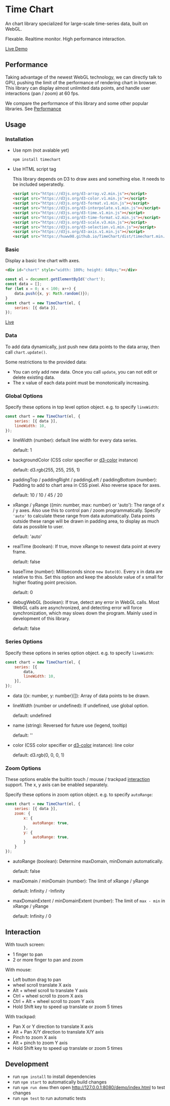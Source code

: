 # Time Chart

An chart library specialized for large-scale time-series data, built on WebGL.

Flexable. Realtime monitor. High performance interaction.

[Live Demo](https://huww98.github.io/TimeChart/demo/)

## Performance

Taking advantage of the newest WebGL technology, we can directly talk to GPU, pushing the limit of the performance of rendering chart in browser. This library can display almost unlimited data points, and handle user interactions (pan / zoom) at 60 fps.

We compare the performance of this library and some other popular libraries. See [Performance](https://huww98.github.io/TimeChart/docs/performance)

## Usage

### Installation

* Use npm (not avalable yet)

  ```shell
  npm install timechart
  ```

* Use HTML script tag

  This library depends on D3 to draw axes and something else. It needs to be included seperatedly.

  ```HTML
  <script src="https://d3js.org/d3-array.v2.min.js"></script>
  <script src="https://d3js.org/d3-color.v1.min.js"></script>
  <script src="https://d3js.org/d3-format.v1.min.js"></script>
  <script src="https://d3js.org/d3-interpolate.v1.min.js"></script>
  <script src="https://d3js.org/d3-time.v1.min.js"></script>
  <script src="https://d3js.org/d3-time-format.v2.min.js"></script>
  <script src="https://d3js.org/d3-scale.v3.min.js"></script>
  <script src="https://d3js.org/d3-selection.v1.min.js"></script>
  <script src="https://d3js.org/d3-axis.v1.min.js"></script>
  <script src="https://huww98.github.io/TimeChart/dist/timechart.min.js"></script>
  ```

### Basic

Display a basic line chart with axes.

```HTML
<div id="chart" style="width: 100%; height: 640px;"></div>
```
```JavaScript
const el = document.getElementById('chart');
const data = [];
for (let x = 0; x < 100; x++) {
    data.push({x, y: Math.random()});
}
const chart = new TimeChart(el, {
    series: [{ data }],
});
```
[Live](https://huww98.github.io/TimeChart/demo/basic.html)

### Data

To add data dynamically, just push new data points to the data array, then call `chart.update()`.

Some restrictions to the provided data:
* You can only add new data. Once you call `update`, you can not edit or delete existing data.
* The x value of each data point must be monotonically increasing.

### Global Options

Specify these options in top level option object. e.g. to specify `lineWidth`:
```JavaScript
const chart = new TimeChart(el, {
    series: [{ data }],
    lineWidth: 10,
});
```

* lineWidth (number): default line width for every data series.

  default: 1

* backgroundColor (CSS color specifier or [d3-color](https://github.com/d3/d3-color) instance)

  default: d3.rgb(255, 255, 255, 1)

* paddingTop / paddingRight / paddingLeft / paddingBottom (number): Padding to add to chart area in CSS pixel. Also reverse space for axes.

  default: 10 / 10 / 45 / 20

* xRange / yRange ({min: number, max: number} or 'auto'): The range of x / y axes. Also use this to control pan / zoom programmatically. Specify `'auto'` to calculate these range from data automatically. Data points outside these range will be drawn in padding area, to display as much data as possible to user.

  default: 'auto'

* realTime (boolean): If true, move xRange to newest data point at every frame.

  default: false

* baseTime (number): Milliseconds since `new Date(0)`. Every x in data are relative to this. Set this option and keep the absolute value of x small for higher floating point precision.

  default: 0

* debugWebGL (boolean): If true, detect any error in WebGL calls. Most WebGL calls are asynchronized, and detecting error will force synchronization, which may slows down the program. Mainly used in development of this library.

  default: false

### Series Options

Specify these options in series option object. e.g. to specify `lineWidth`:
```JavaScript
const chart = new TimeChart(el, {
    series: [{
        data,
        lineWidth: 10,
    }],
});
```

* data ({x: number, y: number}[]): Array of data points to be drawn.

* lineWidth (number or undefined): If undefined, use global option.

  default: undefined

* name (string): Reversed for future use (legend, tooltip)

  default: ''

* color (CSS color specifier or [d3-color](https://github.com/d3/d3-color) instance): line color

  default: d3.rgb(0, 0, 0, 1)

### Zoom Options

These options enable the builtin touch / mouse / trackpad [interaction](#interaction) support. The x, y axis can be enabled separately.

Specify these options in zoom option object. e.g. to specify `autoRange`:
```JavaScript
const chart = new TimeChart(el, {
    series: [{ data }],
    zoom: {
        x: {
            autoRange: true,
        },
        y: {
            autoRange: true,
        }
    }
});
```

* autoRange (boolean): Determine maxDomain, minDomain automatically.

  default: false

* maxDomain / minDomain (number): The limit of xRange / yRange

  default: Infinity / -Infinity

* maxDomainExtent / minDomainExtent (number): The limit of `max - min` in xRange / yRange

  default: Infinity / 0

## Interaction

With touch screen:
* 1 finger to pan
* 2 or more finger to pan and zoom

With mouse:
* Left button drag to pan
* wheel scroll translate X axis
* Alt + wheel scroll to translate Y axis
* Ctrl + wheel scroll to zoom X axis
* Ctrl + Alt + wheel scroll to zoom Y axis
* Hold Shift key to speed up translate or zoom 5 times

With trackpad:
* Pan X or Y direction to translate X axis
* Alt + Pan X/Y direction to translate X/Y axis
* Pinch to zoom X axis
* Alt + pinch to zoom Y axis
* Hold Shift key to speed up translate or zoom 5 times

## Development

* run `npm install` to install dependencies
* run `npm start` to automatically build changes
* run `npm run demo` then open http://127.0.0.1:8080/demo/index.html to test changes
* run `npm test` to run automatic tests
